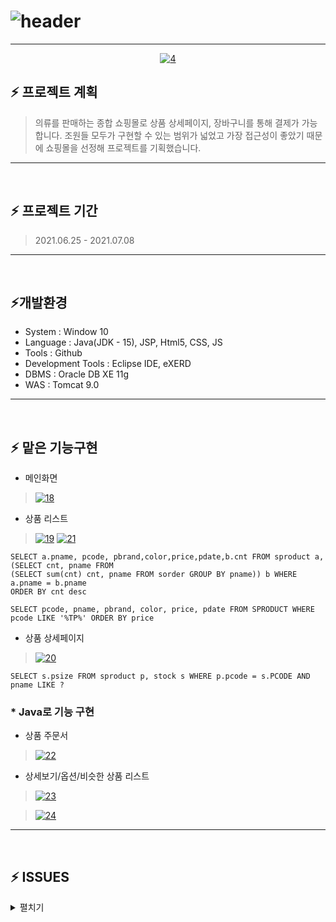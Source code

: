 # ![header](https://capsule-render.vercel.app/api?type=waving&color=auto&height=300&section=header&text=SARUWA&fontSize=90)
---

<p align="center"><a href="https://imgbb.com/"><img src="https://i.ibb.co/874GsQr/4.jpg" alt="4" border="0"></a></p>

## ⚡ 프로젝트 계획
> 의류를 판매하는 종합 쇼핑몰로 상품 상세페이지, 장바구니를 통해 결제가 가능합니다.
> 조원들 모두가 구현할 수 있는 범위가 넓었고 가장 접근성이 좋았기 때문에 쇼핑몰을 선정해 프로젝트를 기획했습니다.


---      
</br>


## ⚡ 프로젝트 기간
> 2021.06.25 - 2021.07.08


---      
</br>



## ⚡개발환경
* System : Window 10
* Language : Java(JDK - 15), JSP, Html5, CSS, JS
* Tools : Github
* Development Tools : Eclipse IDE, eXERD
* DBMS : Oracle DB XE 11g
* WAS : Tomcat 9.0


---      
</br>



## ⚡ 맡은 기능구현

* 메인화면  

><a href="https://imgbb.com/"><img src="https://i.ibb.co/FDN5L98/18.png" alt="18" border="0"></a>

* 상품 리스트
><a href="https://imgbb.com/"><img src="https://i.ibb.co/KbcNrfR/19.png" alt="19" border="0"></a>
<a href="https://imgbb.com/"><img src="https://i.ibb.co/KjX5NND/21.png" alt="21" border="0"></a>


```
SELECT a.pname, pcode, pbrand,color,price,pdate,b.cnt FROM sproduct a,(SELECT cnt, pname FROM 
(SELECT sum(cnt) cnt, pname FROM sorder GROUP BY pname)) b WHERE a.pname = b.pname 
ORDER BY cnt desc
```

```
SELECT pcode, pname, pbrand, color, price, pdate FROM SPRODUCT WHERE pcode LIKE '%TP%' ORDER BY price
```

* 상품 상세페이지
><a href="https://ibb.co/30cVBD1"><img src="https://i.ibb.co/Wcf7gbn/20.png" alt="20" border="0"></a>

```
SELECT s.psize FROM sproduct p, stock s WHERE p.pcode = s.PCODE AND pname LIKE ?
```



### * Java로 기능 구현

* 상품 주문서

><a href="https://ibb.co/BZ0jgXT"><img src="https://i.ibb.co/zRqbSyP/22.png" alt="22" border="0"></a>

* 상세보기/옵션/비슷한 상품 리스트

><a href="https://ibb.co/wpfpqfH"><img src="https://i.ibb.co/0YxYLxN/23.png" alt="23" border="0"></a>

><a href="https://imgbb.com/"><img src="https://i.ibb.co/3hNdPWJ/24.png" alt="24" border="0"></a>

---      
</br>



## ⚡ ISSUES
<details markdown="1">
<summary>펼치기</summary>

<a href="https://ibb.co/j89XFbQ"><img src="https://i.ibb.co/WHNJ1GM/1.png" alt="1" border="0"></a>
<a href="https://ibb.co/TvpNFKQ"><img src="https://i.ibb.co/C1NSTJj/2.png" alt="2" border="0"></a>

</details>
